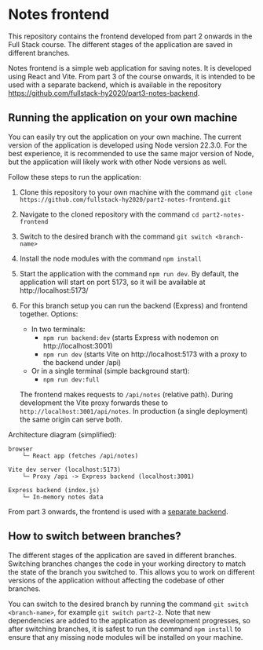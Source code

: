 # Notes frontend

This repository contains the frontend developed from part 2 onwards in the Full Stack course. The different stages of the application are saved in different branches.

Notes frontend is a simple web application for saving notes. It is developed using React and Vite. From part 3 of the course onwards, it is intended to be used with a separate backend, which is available in the repository https://github.com/fullstack-hy2020/part3-notes-backend.

## Running the application on your own machine

You can easily try out the application on your own machine. The current version of the application is developed using Node version 22.3.0. For the best experience, it is recommended to use the same major version of Node, but the application will likely work with other Node versions as well.

Follow these steps to run the application:

1. Clone this repository to your own machine with the command `git clone https://github.com/fullstack-hy2020/part2-notes-frontend.git`

2. Navigate to the cloned repository with the command `cd part2-notes-frontend`

3. Switch to the desired branch with the command `git switch <branch-name>`

4. Install the node modules with the command `npm install`

5. Start the application with the command `npm run dev`. By default, the application will start on port 5173, so it will be available at http://localhost:5173/

6. For this branch setup you can run the backend (Express) and frontend together. Options:
	 - In two terminals:
		 - `npm run backend:dev` (starts Express with nodemon on http://localhost:3001)
		 - `npm run dev` (starts Vite on http://localhost:5173 with a proxy to the backend under /api)
	 - Or in a single terminal (simple background start):
		 - `npm run dev:full`

	 The frontend makes requests to `/api/notes` (relative path). During development the Vite proxy forwards these to `http://localhost:3001/api/notes`. In production (a single deployment) the same origin can serve both.

Architecture diagram (simplified):

```
browser
	└─ React app (fetches /api/notes)

Vite dev server (localhost:5173)
	└─ Proxy /api -> Express backend (localhost:3001)

Express backend (index.js)
	└─ In-memory notes data
```

From part 3 onwards, the frontend is used with a [separate backend](https://github.com/fullstack-hy2020/part3-notes-backend).

## How to switch between branches?

The different stages of the application are saved in different branches. Switching branches changes the code in your working directory to match the state of the branch you switched to. This allows you to work on different versions of the application without affecting the codebase of other branches.

You can switch to the desired branch by running the command `git switch <branch-name>`, for example `git switch part2-2`. Note that new dependencies are added to the application as development progresses, so after switching branches, it is safest to run the command `npm install` to ensure that any missing node modules will be installed on your machine.
